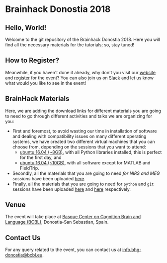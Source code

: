 # Brainhack Donostia 2018

## Hello, World!
Welcome to the git repository of the Brainhack Donostia 2018. Here you will find all the necessary materials for the tutorials; so, stay tuned!

## How to Register?
Meanwhile, if you haven't done it already, why don't you visit our [website](http://www.bcbl.eu/events/BrainHackDonostia2018) and [register](http://www.bcbl.eu/events/BrainhackDonostia2018/en/registration/ "Register") for the event? You can also join us on [Slack](https://brainhack.slack.com/messages/bhg18-donostia "Slack Channel") and let us know what would you like to see in the event!

## BrainHack Materials
Here, we are adding the download links for different materials you are going to need to go through different activities and talks we are organizing for you:

* First and foremost, to avoid wasting our time in installation of software and dealing with compatibility issues on many different operating systems, we have created two different virtual machines that you can choose from, depending on the sessions that you want to attend:
	* [ubuntu 16.04 (~8GB)](https://drive.google.com/drive/folders/1koBn7u_Tgdk7-pTMWvqKimKRd5ArdFPE?usp=sharing), with all Python libraries installed, this is perfect for the first day, and
	* [ubuntu 16.04 (~10GB)](https://drive.google.com/open?id=1NVSNP--MPWLiJDeSatw7WPuVPtGUoBew), with all software except for MATLAB and FieldTrip.
* Secondly, all the materials that you are going to need *for NIRS and MEG sessions* have been uploaded [here](https://drive.google.com/drive/folders/1rJE7pCIAXI_Zk0yXVERBA-Dai3_FGrQW).
* Finally, all the materials that you are going to need for `python` and `git` sessions have been uploaded [here](python/) and [here](git-and-github/) respectively.

## Venue
The event will take place at [Basque Center on Cognition Brain and Language (BCBL)](https://www.google.es/maps/place/BCBL+-+Basque+Center+on+Cognition,+Brain+and+Language/@43.294269,-1.9882887,17z/data=!3m1!4b1!4m5!3m4!1s0xd51afe05db924a1:0xaa992e65461e64d7!8m2!3d43.294269!4d-1.9861), Donostia-San Sebastian, Spain.

## Contact Us
For any query related to the event, you can contact us at [info.bhg-donostia@bcbl.eu](mailto:info.bhg-donostia@bcbl.eu). 
